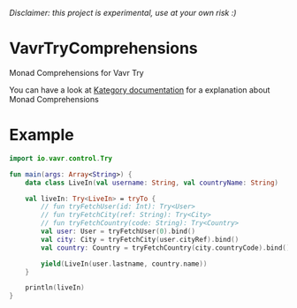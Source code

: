 _Disclaimer: this project is experimental, use at your own risk :)_

# VavrTryComprehensions
Monad Comprehensions for Vavr Try

You can have a look at [Kategory documentation](http://kategory.io/docs/patterns/monad_comprehensions/) for a explanation about Monad Comprehensions

# Example
```kotlin
import io.vavr.control.Try

fun main(args: Array<String>) {
    data class LiveIn(val username: String, val countryName: String)

    val liveIn: Try<LiveIn> = tryTo {
        // fun tryFetchUser(id: Int): Try<User>
        // fun tryFetchCity(ref: String): Try<City>
        // fun tryFetchCountry(code: String): Try<Country>
        val user: User = tryFetchUser(0).bind()
        val city: City = tryFetchCity(user.cityRef).bind()
        val country: Country = tryFetchCountry(city.countryCode).bind()

        yield(LiveIn(user.lastname, country.name))
    }

    println(liveIn)
}
```

